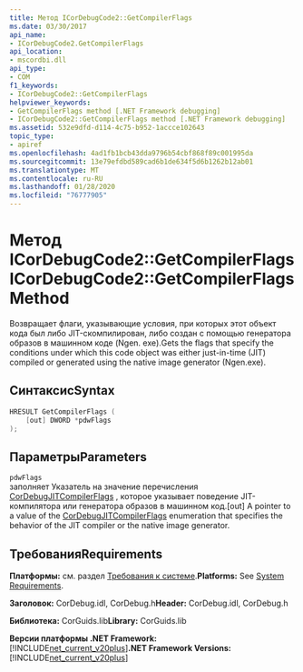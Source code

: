 ```yaml
---
title: Метод ICorDebugCode2::GetCompilerFlags
ms.date: 03/30/2017
api_name:
- ICorDebugCode2.GetCompilerFlags
api_location:
- mscordbi.dll
api_type:
- COM
f1_keywords:
- ICorDebugCode2::GetCompilerFlags
helpviewer_keywords:
- GetCompilerFlags method [.NET Framework debugging]
- ICorDebugCode2::GetCompilerFlags method [.NET Framework debugging]
ms.assetid: 532e9dfd-d114-4c75-b952-1accce102643
topic_type:
- apiref
ms.openlocfilehash: 4ad1fb1bcb43dda9796b54cbf868f89c001995da
ms.sourcegitcommit: 13e79efdbd589cad6b1de634f5d6b1262b12ab01
ms.translationtype: MT
ms.contentlocale: ru-RU
ms.lasthandoff: 01/28/2020
ms.locfileid: "76777905"
---
```

# <a name="icordebugcode2getcompilerflags-method"></a><span data-ttu-id="d9a49-102">Метод ICorDebugCode2::GetCompilerFlags</span><span class="sxs-lookup"><span data-stu-id="d9a49-102">ICorDebugCode2::GetCompilerFlags Method</span></span>

<span data-ttu-id="d9a49-103">Возвращает флаги, указывающие условия, при которых этот объект кода был либо JIT-скомпилирован, либо создан с помощью генератора образов в машинном коде (Ngen. exe).</span><span class="sxs-lookup"><span data-stu-id="d9a49-103">Gets the flags that specify the conditions under which this code object was either just-in-time (JIT) compiled or generated using the native image generator (Ngen.exe).</span></span>

## <a name="syntax"></a><span data-ttu-id="d9a49-104">Синтаксис</span><span class="sxs-lookup"><span data-stu-id="d9a49-104">Syntax</span></span>

```cpp
HRESULT GetCompilerFlags (
    [out] DWORD *pdwFlags
);
```

## <a name="parameters"></a><span data-ttu-id="d9a49-105">Параметры</span><span class="sxs-lookup"><span data-stu-id="d9a49-105">Parameters</span></span>

`pdwFlags`  
<span data-ttu-id="d9a49-106">заполняет Указатель на значение перечисления [CorDebugJITCompilerFlags](cordebugjitcompilerflags-enumeration.md) , которое указывает поведение JIT-компилятора или генератора образов в машинном код.</span><span class="sxs-lookup"><span data-stu-id="d9a49-106">[out] A pointer to a value of the [CorDebugJITCompilerFlags](cordebugjitcompilerflags-enumeration.md) enumeration that specifies the behavior of the JIT compiler or the native image generator.</span></span>

## <a name="requirements"></a><span data-ttu-id="d9a49-107">Требования</span><span class="sxs-lookup"><span data-stu-id="d9a49-107">Requirements</span></span>

<span data-ttu-id="d9a49-108">**Платформы:** см. раздел [Требования к системе](../../../../docs/framework/get-started/system-requirements.md).</span><span class="sxs-lookup"><span data-stu-id="d9a49-108">**Platforms:** See [System Requirements](../../../../docs/framework/get-started/system-requirements.md).</span></span>

<span data-ttu-id="d9a49-109">**Заголовок:** CorDebug.idl, CorDebug.h</span><span class="sxs-lookup"><span data-stu-id="d9a49-109">**Header:** CorDebug.idl, CorDebug.h</span></span>

<span data-ttu-id="d9a49-110">**Библиотека:** CorGuids.lib</span><span class="sxs-lookup"><span data-stu-id="d9a49-110">**Library:** CorGuids.lib</span></span>

<span data-ttu-id="d9a49-111">**Версии платформы .NET Framework:** [!INCLUDE[net_current_v20plus](../../../../includes/net-current-v20plus-md.md)]</span><span class="sxs-lookup"><span data-stu-id="d9a49-111">**.NET Framework Versions:** [!INCLUDE[net_current_v20plus](../../../../includes/net-current-v20plus-md.md)]</span></span>
